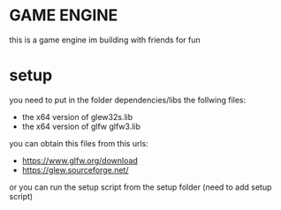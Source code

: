# GAME ENGINE

this is a game engine im building with friends for fun

# setup
you need to put in the folder dependencies/libs the follwing files:
* the x64 version of glew32s.lib
* the x64 version of glfw glfw3.lib 

you can obtain this files from this urls:

* https://www.glfw.org/download
* https://glew.sourceforge.net/

or you can run the setup script from the setup folder (need to add setup script)
